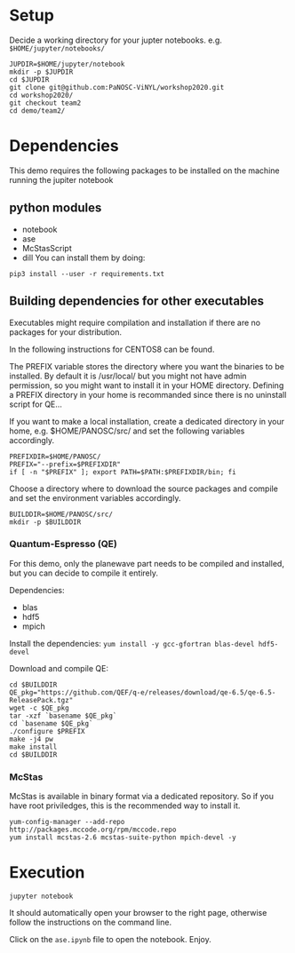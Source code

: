 # Setup
Decide a working directory for your jupter notebooks. e.g. `$HOME/jupyter/notebooks/`

```
JUPDIR=$HOME/jupyter/notebook
mkdir -p $JUPDIR
cd $JUPDIR
git clone git@github.com:PaNOSC-ViNYL/workshop2020.git
cd workshop2020/
git checkout team2
cd demo/team2/
```

# Dependencies
This demo requires the following packages to be installed on the machine running the jupiter notebook

## python modules
 - notebook
 - ase
 - McStasScript
 - dill
You can install them by doing:
```
pip3 install --user -r requirements.txt
```

## Building dependencies for other executables

Executables might require compilation and installation if there are no packages for your distribution.

In the following instructions for CENTOS8 can be found.


The PREFIX variable stores the directory where you want the binaries to be installed. By default it is /usr/local/ but you might not have admin permission, so you might want to install it in your HOME directory.
Defining a PREFIX directory in your home is recommanded since there is no uninstall script for QE...

If you want to make a local installation, create a dedicated directory in your home, e.g. $HOME/PANOSC/src/ and set the following variables accordingly.
```
PREFIXDIR=$HOME/PANOSC/
PREFIX="--prefix=$PREFIXDIR"
if [ -n "$PREFIX" ]; export PATH=$PATH:$PREFIXDIR/bin; fi
```

Choose a directory where to download the source packages and compile and set the environment variables accordingly.
```
BUILDDIR=$HOME/PANOSC/src/
mkdir -p $BUILDDIR
```

### Quantum-Espresso (QE)
For this demo, only the planewave part needs to be compiled and installed, but you can decide to compile it entirely.

Dependencies:
- blas
- hdf5
- mpich

Install the dependencies:
```yum install -y gcc-gfortran blas-devel hdf5-devel```
	
Download and compile QE:
```
cd $BUILDDIR
QE_pkg="https://github.com/QEF/q-e/releases/download/qe-6.5/qe-6.5-ReleasePack.tgz"
wget -c $QE_pkg
tar -xzf `basename $QE_pkg`
cd `basename $QE_pkg`
./configure $PREFIX
make -j4 pw
make install
cd $BUILDDIR
```

### McStas
McStas is available in binary format via a dedicated repository.
So if you have root priviledges, this is the recommended way to install it.
```
yum-config-manager --add-repo http://packages.mccode.org/rpm/mccode.repo
yum install mcstas-2.6 mcstas-suite-python mpich-devel -y
```

# Execution
```
jupyter notebook
```

It should automatically open your browser to the right page, otherwise follow the instructions on the command line.

Click on the `ase.ipynb` file to open the notebook.
Enjoy.
